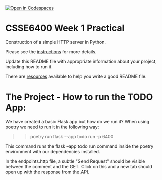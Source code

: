 [![Open in Codespaces](https://classroom.github.com/assets/launch-codespace-2972f46106e565e64193e422d61a12cf1da4916b45550586e14ef0a7c637dd04.svg)](https://classroom.github.com/open-in-codespaces?assignment_repo_id=18572467)

# CSSE6400 Week 1 Practical

Construction of a simple HTTP server in Python.

Please see the [instructions](https://csse6400.uqcloud.net/practicals/week01.pdf) for more details.

Update this README file with appropriate information about your project,
including how to run it.

There are [resources](https://www.makeareadme.com) available to help you write a good README file.

# The Project - How to run the TODO App:

We have created a basic Flask app but how do we run it? When using poetry we need to run it in the following way:

> > poetry run flask --app todo run -p 6400

This command runs the flask –app todo run command inside the poetry environment with our dependencies installed.

In the endpoints.http file, a subtle "Send Request" should be visible between the comment and the GET. Click on this and a new tab should open up with the response from the API.
